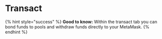 # Transact

{% hint style="success" %}
**Good to know:** Within the transact tab you can bond funds to pools and withdraw funds directly to your MetaMask.&#x20;
{% endhint %}

